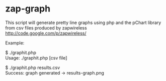 zap-graph
=========

This script will generate pretty line graphs using php
and the pChart library from csv files produced by zapwireless
http://code.google.com/p/zapwireless/

Example:

$ ./graphit.php  
Usage: ./graphit.php [csv file]

$ ./graphit.php results.csv  
Success: graph generated -> results-graph.png
